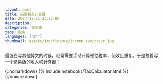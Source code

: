 ```yaml
---
layout: post
title: 简易税务计算器
date: 2024-12-31 23:25:00
description: 
categories: 掷金钱
tags: 税务
languages: ["zh"]
thumbnail: assets/img/finance/income-tax/cover.jpg
---
```


最近在写其他博文的时候，经常需要手动计算预估税率，低效且重复。于是想着写一个简易版的收入税计算器：

{::nomarkdown}
{% include notebooks/TaxCalculator.html %}
{:/nomarkdown}